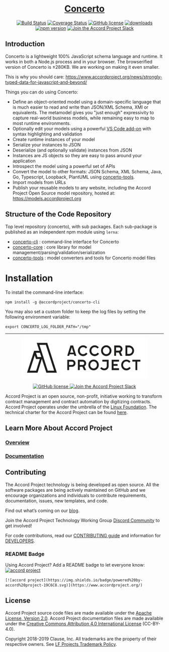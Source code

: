 <h1 align="center">
  <a href="https://www.accordproject.org/projects/concerto">
    Concerto
  <a/>
</h1>

<p align="center">
  <a href="https://github.com/accordproject/concerto/workflows/build/badge.svg"><img src="https://github.com/accordproject/concerto/workflows/build/badge.svg" alt="Build Status"></a>
  <a href="https://coveralls.io/github/accordproject/concerto?branch=master"><img src="https://coveralls.io/repos/github/accordproject/concerto/badge.svg?branch=master" alt="Coverage Status"></a>
  <a href="./LICENSE"><img src="https://img.shields.io/github/license/accordproject/concerto?color=bright-green" alt="GitHub license"></a>
  <a href="https://www.npmjs.com/package/@accordproject/concerto-cli"><img src="https://img.shields.io/npm/dm/@accordproject/concerto-cli" alt="downloads"></a>
  <a href="https://badge.fury.io/js/%40accordproject%2Fconcerto-cli"><img src="https://badge.fury.io/js/%40accordproject%2Fconcerto-cli.svg" alt="npm version"></a>
  <a href="https://accord-project-slack-signup.herokuapp.com/">
    <img src="https://img.shields.io/badge/Accord%20Project-Join%20Slack-blue" alt="Join the Accord Project Slack"/>
  </a>
</p>

## Introduction

Concerto is a lightweight 100% JavaScript schema language and runtime. It works in both a Node.js process and in your browser. The browserified version of Concerto is ±280KB. We are working on making it even smaller.

This is why you should care: https://www.accordproject.org/news/strongly-typed-data-for-javascript-and-beyond/

Things you can do using Concerto:
- Define an object-oriented model using a domain-specific language that is much easier to read and write than JSON/XML Schema, XMI or equivalents. The metamodel gives you "just enough" expressivity to capture real-world business models, while remaining easy to map to most runtime environments.
- Optionally edit your models using a powerful [VS Code add-on](https://marketplace.visualstudio.com/items?itemName=accordproject.cicero-vscode-extension) with syntax highlighting and validation
- Create runtime instances of your model
- Serialize your instances to JSON
- Deserialize (and optionally validate) instances from JSON
- Instances are JS objects so they are easy to pass around your application
- Introspect the model using a powerful set of APIs
- Convert the model to other formats: JSON Schema, XML Schema, Java, Go, Typescript, Loopback, PlantUML using [concerto-tools](https://github.com/accordproject/concerto/tree/master/packages/concerto-tools).
- Import models from URLs
- Publish your reusable models to any website, including the Accord Project Open Source model repository, hosted at: https://models.accordproject.org

## Structure of the Code Repository

Top level repository (concerto), with sub packages. Each sub-package is published as an independent npm module using `lerna`:
* [concerto-cli](https://github.com/accordproject/concerto/tree/master/packages/concerto-cli) : command-line interface for Concerto
* [concerto-core](https://github.com/accordproject/concerto/tree/master/packages/concerto-core) : core library for model management/parsing/validation/serialization
* [concerto-tools](https://github.com/accordproject/concerto/tree/master/packages/concerto-tools) : model converters and tools for Concerto model files

# Installation

To install the command-line interface:

```
npm install -g @accordproject/concerto-cli
```

You may also set a custom folder to keep the log files by setting the following environment variable:

```
export CONCERTO_LOG_FOLDER_PATH="/tmp"
```

---

<p align="center">
  <a href="https://www.accordproject.org/">
    <img src="assets/APLogo.png" alt="Accord Project Logo" width="400" />
  </a>
</p>

<p align="center">
  <a href="./LICENSE">
    <img src="https://img.shields.io/github/license/accordproject/cicero?color=bright-green" alt="GitHub license">
  </a>
  <a href="https://accord-project-slack-signup.herokuapp.com/">
    <img src="https://img.shields.io/badge/Accord%20Project-Join%20Slack-blue" alt="Join the Accord Project Slack"/>
  </a>
</p>

Accord Project is an open source, non-profit, initiative working to transform contract management and contract automation by digitizing contracts. Accord Project operates under the umbrella of the [Linux Foundation][linuxfound]. The technical charter for the Accord Project can be found [here][charter].

## Learn More About Accord Project

### [Overview][apmain]

### [Documentation][apdoc]

## Contributing

The Accord Project technology is being developed as open source. All the software packages are being actively maintained on GitHub and we encourage organizations and individuals to contribute requirements, documentation, issues, new templates, and code.

Find out what’s coming on our [blog][apblog].

Join the Accord Project Technology Working Group [Discord Community][apdiscord] to get involved!

For code contributions, read our [CONTRIBUTING guide][contributing] and information for [DEVELOPERS][developers].

### README Badge

Using Accord Project? Add a README badge to let everyone know: [![accord project](https://img.shields.io/badge/powered%20by-accord%20project-19C6C8.svg)](https://www.accordproject.org/)

```
[![accord project](https://img.shields.io/badge/powered%20by-accord%20project-19C6C8.svg)](https://www.accordproject.org/)
```

## License <a name="license"></a>

Accord Project source code files are made available under the [Apache License, Version 2.0][apache].
Accord Project documentation files are made available under the [Creative Commons Attribution 4.0 International License][creativecommons] (CC-BY-4.0).

Copyright 2018-2019 Clause, Inc. All trademarks are the property of their respective owners. See [LF Projects Trademark Policy](https://lfprojects.org/policies/trademark-policy/).

[linuxfound]: https://www.linuxfoundation.org
[charter]: https://github.com/accordproject/governance/blob/master/accord-project-technical-charter.md
[apmain]: https://accordproject.org/ 
[apblog]: https://medium.com/@accordhq
[apdoc]: https://docs.accordproject.org/
[apdiscord]: https://discord.com/invite/Zm99SKhhtA

[contributing]: https://github.com/accordproject/concerto/blob/master/CONTRIBUTING.md
[developers]: https://github.com/accordproject/concerto/blob/master/DEVELOPERS.md

[apache]: https://github.com/accordproject/concerto/blob/master/LICENSE
[creativecommons]: http://creativecommons.org/licenses/by/4.0/